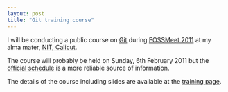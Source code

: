 ```yaml
---
layout: post
title: "Git training course"
---
```


I will be conducting a public course on [Git](http://git-scm.com)
during [FOSSMeet 2011](http://fossmeet.in/2011/) at my alma mater,
[NIT, Calicut](http://www.nitc.ac.in/nitc/index.jsp).

The course will probably be held on Sunday, 6th February 2011 but the
[official schedule](http://fossmeet.in/2011/schedule) is a more
reliable source of information. 

The details of the course including slides are available at the
[training page](/trainings/git.html).





